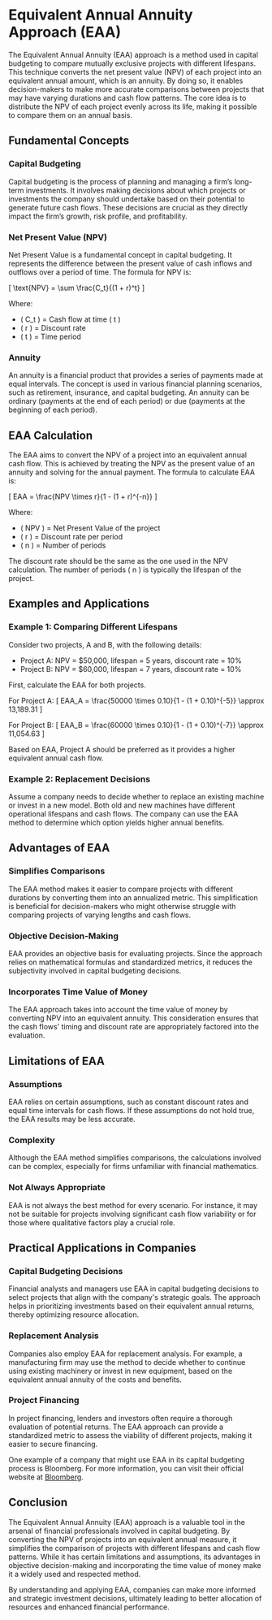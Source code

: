 # Equivalent Annual Annuity Approach (EAA)

The Equivalent Annual Annuity (EAA) approach is a method used in capital budgeting to compare mutually exclusive projects with different lifespans. This technique converts the net present value (NPV) of each project into an equivalent annual amount, which is an annuity. By doing so, it enables decision-makers to make more accurate comparisons between projects that may have varying durations and cash flow patterns. The core idea is to distribute the NPV of each project evenly across its life, making it possible to compare them on an annual basis.

## Fundamental Concepts

### Capital Budgeting

Capital budgeting is the process of planning and managing a firm’s long-term investments. It involves making decisions about which projects or investments the company should undertake based on their potential to generate future cash flows. These decisions are crucial as they directly impact the firm’s growth, risk profile, and profitability.

### Net Present Value (NPV)

Net Present Value is a fundamental concept in capital budgeting. It represents the difference between the present value of cash inflows and outflows over a period of time. The formula for NPV is:

\[ \text{NPV} = \sum \frac{C_t}{(1 + r)^t} \]

Where:
- \( C_t \) = Cash flow at time \( t \)
- \( r \) = Discount rate
- \( t \) = Time period

### Annuity

An annuity is a financial product that provides a series of payments made at equal intervals. The concept is used in various financial planning scenarios, such as retirement, insurance, and capital budgeting. An annuity can be ordinary (payments at the end of each period) or due (payments at the beginning of each period).

## EAA Calculation

The EAA aims to convert the NPV of a project into an equivalent annual cash flow. This is achieved by treating the NPV as the present value of an annuity and solving for the annual payment. The formula to calculate EAA is:

\[ EAA = \frac{NPV \times r}{1 - (1 + r)^{-n}} \]

Where:
- \( NPV \) = Net Present Value of the project
- \( r \) = Discount rate per period
- \( n \) = Number of periods

The discount rate should be the same as the one used in the NPV calculation. The number of periods \( n \) is typically the lifespan of the project.

## Examples and Applications

### Example 1: Comparing Different Lifespans

Consider two projects, A and B, with the following details:

- Project A: NPV = $50,000, lifespan = 5 years, discount rate = 10%
- Project B: NPV = $60,000, lifespan = 7 years, discount rate = 10%

First, calculate the EAA for both projects.

For Project A:
\[ EAA_A = \frac{50000 \times 0.10}{1 - (1 + 0.10)^{-5}} \approx 13,189.31 \]

For Project B:
\[ EAA_B = \frac{60000 \times 0.10}{1 - (1 + 0.10)^{-7}} \approx 11,054.63 \]

Based on EAA, Project A should be preferred as it provides a higher equivalent annual cash flow.

### Example 2: Replacement Decisions

Assume a company needs to decide whether to replace an existing machine or invest in a new model. Both old and new machines have different operational lifespans and cash flows. The company can use the EAA method to determine which option yields higher annual benefits.

## Advantages of EAA

### Simplifies Comparisons

The EAA method makes it easier to compare projects with different durations by converting them into an annualized metric. This simplification is beneficial for decision-makers who might otherwise struggle with comparing projects of varying lengths and cash flows.

### Objective Decision-Making

EAA provides an objective basis for evaluating projects. Since the approach relies on mathematical formulas and standardized metrics, it reduces the subjectivity involved in capital budgeting decisions.

### Incorporates Time Value of Money

The EAA approach takes into account the time value of money by converting NPV into an equivalent annuity. This consideration ensures that the cash flows' timing and discount rate are appropriately factored into the evaluation.

## Limitations of EAA

### Assumptions

EAA relies on certain assumptions, such as constant discount rates and equal time intervals for cash flows. If these assumptions do not hold true, the EAA results may be less accurate.

### Complexity

Although the EAA method simplifies comparisons, the calculations involved can be complex, especially for firms unfamiliar with financial mathematics. 

### Not Always Appropriate

EAA is not always the best method for every scenario. For instance, it may not be suitable for projects involving significant cash flow variability or for those where qualitative factors play a crucial role.

## Practical Applications in Companies

### Capital Budgeting Decisions

Financial analysts and managers use EAA in capital budgeting decisions to select projects that align with the company's strategic goals. The approach helps in prioritizing investments based on their equivalent annual returns, thereby optimizing resource allocation.

### Replacement Analysis

Companies also employ EAA for replacement analysis. For example, a manufacturing firm may use the method to decide whether to continue using existing machinery or invest in new equipment, based on the equivalent annual annuity of the costs and benefits.

### Project Financing

In project financing, lenders and investors often require a thorough evaluation of potential returns. The EAA approach can provide a standardized metric to assess the viability of different projects, making it easier to secure financing.

One example of a company that might use EAA in its capital budgeting process is Bloomberg. For more information, you can visit their official website at [Bloomberg](https://www.bloomberg.com/).

## Conclusion

The Equivalent Annual Annuity (EAA) approach is a valuable tool in the arsenal of financial professionals involved in capital budgeting. By converting the NPV of projects into an equivalent annual measure, it simplifies the comparison of projects with different lifespans and cash flow patterns. While it has certain limitations and assumptions, its advantages in objective decision-making and incorporating the time value of money make it a widely used and respected method.

By understanding and applying EAA, companies can make more informed and strategic investment decisions, ultimately leading to better allocation of resources and enhanced financial performance.